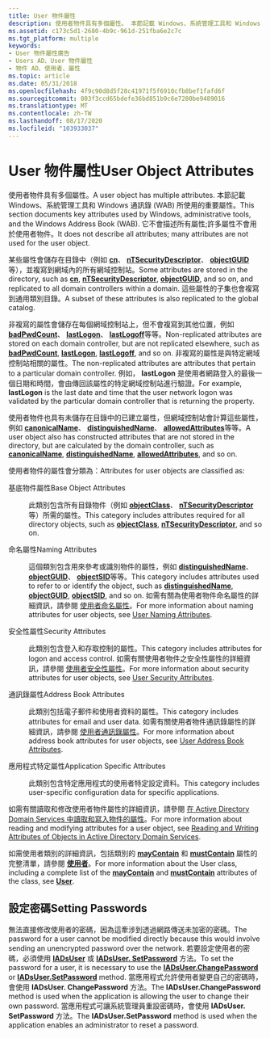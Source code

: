 ```yaml
---
title: User 物件屬性
description: 使用者物件具有多個屬性。 本節記載 Windows、系統管理工具和 Windows 通訊錄 (WAB) 所使用的重要屬性。 它不會描述所有屬性;許多屬性不會用於使用者物件。
ms.assetid: c173c5d1-2680-4b9c-961d-251fba6e2c7c
ms.tgt_platform: multiple
keywords:
- User 物件屬性廣告
- Users AD、User 物件屬性
- 物件 AD、使用者、屬性
ms.topic: article
ms.date: 05/31/2018
ms.openlocfilehash: 4f9c90d8d5f28c41971f5f6910cfb8bef1fafd6f
ms.sourcegitcommit: 803f3ccd65bdefe36bd851b9c6e7280be9489016
ms.translationtype: MT
ms.contentlocale: zh-TW
ms.lasthandoff: 08/17/2020
ms.locfileid: "103933037"
---
```

# <a name="user-object-attributes"></a><span data-ttu-id="9f656-108">User 物件屬性</span><span class="sxs-lookup"><span data-stu-id="9f656-108">User Object Attributes</span></span>

<span data-ttu-id="9f656-109">使用者物件具有多個屬性。</span><span class="sxs-lookup"><span data-stu-id="9f656-109">A user object has multiple attributes.</span></span> <span data-ttu-id="9f656-110">本節記載 Windows、系統管理工具和 Windows 通訊錄 (WAB) 所使用的重要屬性。</span><span class="sxs-lookup"><span data-stu-id="9f656-110">This section documents key attributes used by Windows, administrative tools, and the Windows Address Book (WAB).</span></span> <span data-ttu-id="9f656-111">它不會描述所有屬性;許多屬性不會用於使用者物件。</span><span class="sxs-lookup"><span data-stu-id="9f656-111">It does not describe all attributes; many attributes are not used for the user object.</span></span>

<span data-ttu-id="9f656-112">某些屬性會儲存在目錄中（例如 [**cn**](/windows/desktop/ADSchema/a-cn)、 [**nTSecurityDescriptor**](/windows/desktop/ADSchema/a-ntsecuritydescriptor)、 [**objectGUID**](/windows/desktop/ADSchema/a-objectguid)等），並複寫到網域內的所有網域控制站。</span><span class="sxs-lookup"><span data-stu-id="9f656-112">Some attributes are stored in the directory, such as [**cn**](/windows/desktop/ADSchema/a-cn), [**nTSecurityDescriptor**](/windows/desktop/ADSchema/a-ntsecuritydescriptor), [**objectGUID**](/windows/desktop/ADSchema/a-objectguid), and so on, and replicated to all domain controllers within a domain.</span></span> <span data-ttu-id="9f656-113">這些屬性的子集也會複寫到通用類別目錄。</span><span class="sxs-lookup"><span data-stu-id="9f656-113">A subset of these attributes is also replicated to the global catalog.</span></span>

<span data-ttu-id="9f656-114">非複寫的屬性會儲存在每個網域控制站上，但不會複寫到其他位置，例如 [**badPwdCount**](/windows/desktop/ADSchema/a-badpwdcount)、 [**lastLogon**](/windows/desktop/ADSchema/a-lastlogon)、 [**lastLogoff**](/windows/desktop/ADSchema/a-lastlogoff)等等。</span><span class="sxs-lookup"><span data-stu-id="9f656-114">Non-replicated attributes are stored on each domain controller, but are not replicated elsewhere, such as [**badPwdCount**](/windows/desktop/ADSchema/a-badpwdcount), [**lastLogon**](/windows/desktop/ADSchema/a-lastlogon), [**lastLogoff**](/windows/desktop/ADSchema/a-lastlogoff), and so on.</span></span> <span data-ttu-id="9f656-115">非複寫的屬性是與特定網域控制站相關的屬性。</span><span class="sxs-lookup"><span data-stu-id="9f656-115">The non-replicated attributes are attributes that pertain to a particular domain controller.</span></span> <span data-ttu-id="9f656-116">例如， **lastLogon** 是使用者網路登入的最後一個日期和時間，會由傳回該屬性的特定網域控制站進行驗證。</span><span class="sxs-lookup"><span data-stu-id="9f656-116">For example, **lastLogon** is the last date and time that the user network logon was validated by the particular domain controller that is returning the property.</span></span>

<span data-ttu-id="9f656-117">使用者物件也具有未儲存在目錄中的已建立屬性，但網域控制站會計算這些屬性，例如 [**canonicalName**](/windows/desktop/ADSchema/a-canonicalname)、 [**distinguishedName**](/windows/desktop/ADSchema/a-distinguishedname)、 [**allowedAttributes**](/windows/desktop/ADSchema/a-allowedattributes)等等。</span><span class="sxs-lookup"><span data-stu-id="9f656-117">A user object also has constructed attributes that are not stored in the directory, but are calculated by the domain controller, such as [**canonicalName**](/windows/desktop/ADSchema/a-canonicalname), [**distinguishedName**](/windows/desktop/ADSchema/a-distinguishedname), [**allowedAttributes**](/windows/desktop/ADSchema/a-allowedattributes), and so on.</span></span>

<span data-ttu-id="9f656-118">使用者物件的屬性會分類為：</span><span class="sxs-lookup"><span data-stu-id="9f656-118">Attributes for user objects are classified as:</span></span>

<dl> <dt>

<span data-ttu-id="9f656-119"><span id="Base_Object_Attributes"></span><span id="base_object_attributes"></span><span id="BASE_OBJECT_ATTRIBUTES"></span>基底物件屬性</span><span class="sxs-lookup"><span data-stu-id="9f656-119"><span id="Base_Object_Attributes"></span><span id="base_object_attributes"></span><span id="BASE_OBJECT_ATTRIBUTES"></span>Base Object Attributes</span></span>
</dt> <dd>

<span data-ttu-id="9f656-120">此類別包含所有目錄物件（例如 [**objectClass**](/windows/desktop/ADSchema/a-objectclass)、 [**nTSecurityDescriptor**](/windows/desktop/ADSchema/a-ntsecuritydescriptor)等）所需的屬性。</span><span class="sxs-lookup"><span data-stu-id="9f656-120">This category includes attributes required for all directory objects, such as [**objectClass**](/windows/desktop/ADSchema/a-objectclass), [**nTSecurityDescriptor**](/windows/desktop/ADSchema/a-ntsecuritydescriptor), and so on.</span></span>

</dd> <dt>

<span data-ttu-id="9f656-121"><span id="Naming_Attributes"></span><span id="naming_attributes"></span><span id="NAMING_ATTRIBUTES"></span>命名屬性</span><span class="sxs-lookup"><span data-stu-id="9f656-121"><span id="Naming_Attributes"></span><span id="naming_attributes"></span><span id="NAMING_ATTRIBUTES"></span>Naming Attributes</span></span>
</dt> <dd>

<span data-ttu-id="9f656-122">這個類別包含用來參考或識別物件的屬性，例如 [**distinguishedName**](/windows/desktop/ADSchema/a-distinguishedname)、 [**objectGUID**](/windows/desktop/ADSchema/a-objectguid)、 [**objectSID**](/windows/desktop/ADSchema/a-objectsid)等等。</span><span class="sxs-lookup"><span data-stu-id="9f656-122">This category includes attributes used to refer to or identify the object, such as [**distinguishedName**](/windows/desktop/ADSchema/a-distinguishedname), [**objectGUID**](/windows/desktop/ADSchema/a-objectguid), [**objectSID**](/windows/desktop/ADSchema/a-objectsid), and so on.</span></span> <span data-ttu-id="9f656-123">如需有關為使用者物件命名屬性的詳細資訊，請參閱 [使用者命名屬性](naming-properties.md)。</span><span class="sxs-lookup"><span data-stu-id="9f656-123">For more information about naming attributes for user objects, see [User Naming Attributes](naming-properties.md).</span></span>

</dd> <dt>

<span data-ttu-id="9f656-124"><span id="Security_Attributes"></span><span id="security_attributes"></span><span id="SECURITY_ATTRIBUTES"></span>安全性屬性</span><span class="sxs-lookup"><span data-stu-id="9f656-124"><span id="Security_Attributes"></span><span id="security_attributes"></span><span id="SECURITY_ATTRIBUTES"></span>Security Attributes</span></span>
</dt> <dd>

<span data-ttu-id="9f656-125">此類別包含登入和存取控制的屬性。</span><span class="sxs-lookup"><span data-stu-id="9f656-125">This category includes attributes for logon and access control.</span></span> <span data-ttu-id="9f656-126">如需有關使用者物件之安全性屬性的詳細資訊，請參閱 [使用者安全性屬性](security-properties.md)。</span><span class="sxs-lookup"><span data-stu-id="9f656-126">For more information about security attributes for user objects, see [User Security Attributes](security-properties.md).</span></span>

</dd> <dt>

<span data-ttu-id="9f656-127"><span id="Address_Book_Attributes"></span><span id="address_book_attributes"></span><span id="ADDRESS_BOOK_ATTRIBUTES"></span>通訊錄屬性</span><span class="sxs-lookup"><span data-stu-id="9f656-127"><span id="Address_Book_Attributes"></span><span id="address_book_attributes"></span><span id="ADDRESS_BOOK_ATTRIBUTES"></span>Address Book Attributes</span></span>
</dt> <dd>

<span data-ttu-id="9f656-128">此類別包括電子郵件和使用者資料的屬性。</span><span class="sxs-lookup"><span data-stu-id="9f656-128">This category includes attributes for email and user data.</span></span> <span data-ttu-id="9f656-129">如需有關使用者物件通訊錄屬性的詳細資訊，請參閱 [使用者通訊錄屬性](address-book-properties.md)。</span><span class="sxs-lookup"><span data-stu-id="9f656-129">For more information about address book attributes for user objects, see [User Address Book Attributes](address-book-properties.md).</span></span>

</dd> <dt>

<span data-ttu-id="9f656-130"><span id="Application_Specific_Attributes"></span><span id="application_specific_attributes"></span><span id="APPLICATION_SPECIFIC_ATTRIBUTES"></span>應用程式特定屬性</span><span class="sxs-lookup"><span data-stu-id="9f656-130"><span id="Application_Specific_Attributes"></span><span id="application_specific_attributes"></span><span id="APPLICATION_SPECIFIC_ATTRIBUTES"></span>Application Specific Attributes</span></span>
</dt> <dd>

<span data-ttu-id="9f656-131">此類別包含特定應用程式的使用者特定設定資料。</span><span class="sxs-lookup"><span data-stu-id="9f656-131">This category includes user-specific configuration data for specific applications.</span></span>

</dd> </dl>

<span data-ttu-id="9f656-132">如需有關讀取和修改使用者物件屬性的詳細資訊，請參閱 [在 Active Directory Domain Services 中讀取和寫入物件的屬性](reading-and-writing-attributes-of-objects-in-active-directory-domain-services.md)。</span><span class="sxs-lookup"><span data-stu-id="9f656-132">For more information about reading and modifying attributes for a user object, see [Reading and Writing Attributes of Objects in Active Directory Domain Services](reading-and-writing-attributes-of-objects-in-active-directory-domain-services.md).</span></span>

<span data-ttu-id="9f656-133">如需使用者類別的詳細資訊，包括類別的 [**mayContain**](/windows/desktop/ADSchema/a-maycontain) 和 [**mustContain**](/windows/desktop/ADSchema/a-mustcontain) 屬性的完整清單，請參閱 [**使用者**](/windows/desktop/ADSchema/c-user)。</span><span class="sxs-lookup"><span data-stu-id="9f656-133">For more information about the User class, including a complete list of the [**mayContain**](/windows/desktop/ADSchema/a-maycontain) and [**mustContain**](/windows/desktop/ADSchema/a-mustcontain) attributes of the class, see [**User**](/windows/desktop/ADSchema/c-user).</span></span>

## <a name="setting-passwords"></a><span data-ttu-id="9f656-134">設定密碼</span><span class="sxs-lookup"><span data-stu-id="9f656-134">Setting Passwords</span></span>

<span data-ttu-id="9f656-135">無法直接修改使用者的密碼，因為這牽涉到透過網路傳送未加密的密碼。</span><span class="sxs-lookup"><span data-stu-id="9f656-135">The password for a user cannot be modified directly because this would involve sending an unencrypted password over the network.</span></span> <span data-ttu-id="9f656-136">若要設定使用者的密碼，必須使用 [**IADsUser**](/windows/desktop/api/iads/nf-iads-iadsuser-changepassword) 或 [**IADsUser. SetPassword**](/windows/desktop/api/iads/nf-iads-iadsuser-setpassword) 方法。</span><span class="sxs-lookup"><span data-stu-id="9f656-136">To set the password for a user, it is necessary to use the [**IADsUser.ChangePassword**](/windows/desktop/api/iads/nf-iads-iadsuser-changepassword) or [**IADsUser.SetPassword**](/windows/desktop/api/iads/nf-iads-iadsuser-setpassword) method.</span></span> <span data-ttu-id="9f656-137">當應用程式允許使用者變更自己的密碼時，會使用 **IADsUser. ChangePassword** 方法。</span><span class="sxs-lookup"><span data-stu-id="9f656-137">The **IADsUser.ChangePassword** method is used when the application is allowing the user to change their own password.</span></span> <span data-ttu-id="9f656-138">當應用程式可讓系統管理員重設密碼時，會使用 **IADsUser. SetPassword** 方法。</span><span class="sxs-lookup"><span data-stu-id="9f656-138">The **IADsUser.SetPassword** method is used when the application enables an administrator to reset a password.</span></span>

 

 